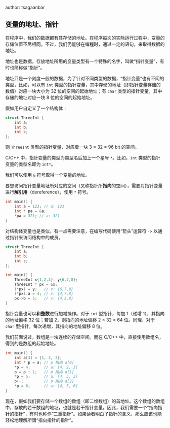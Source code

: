 author: tsagaanbar

## 变量的地址、指针

在程序中，我们的数据都有其存储的地址。在程序每次的实际运行过程中，变量的存储位置不尽相同。不过，我们仍能够在编程时，通过一定的语句，来取得数据的地址。

地址也是数据。存放地址所用的变量类型有一个特殊的名字，叫做“指针变量”，有时也简称做“指针”。

地址只是一个刻度一般的数据，为了针对不同类型的数据，“指针变量”也有不同的类型，比如，可以有 `int` 类型的指针变量，其中存储的地址（即指针变量存储的数值）对应一块大小为 32 位的空间的起始地址；有 `char` 类型的指针变量，其中存储的地址对应一块 8 位的空间的起始地址。

假如用户自定义了一个结构体：

```cpp
struct ThreeInt {
    int a;
    int b;
    int c;
};
```

则 `ThreeInt` 类型的指针变量，对应着一块 3 × 32 = 96 bit 的空间。

C/C++ 中，指针变量的类型为类型名后加上一个星号 `*`。比如，`int` 类型的指针变量的类型名即为 `int*`。

我们可以使用 `&` 符号取得一个变量的地址。

要想访问指针变量地址所对应的空间（又称指针所**指向**的空间），需要对指针变量进行**解引用**（dereference），使用 `*` 符号。

```cpp
int main() {
    int a = 123; // a: 123
    int * pa = &a;
    *pa = 321; // a: 321
}
```

对结构体变量也是类似。有一点需要注意，在编写代码使用“箭头”运算符 `->` 以通过指针来访问结构中的成员。

```cpp
struct ThreeInt {
    int a;
    int b;
    int c;
};

int main() {
    ThreeInt x{1,2,3}, y{6,7,8};
    ThreeInt * px = &x;
    (*px) = y;   // x: {6,7,8}
    (*px).a = 4; // x: {4,7,8}
    px->b = 5;   // x: {4,5,8}
}
```

指针变量也可以**和整数**进行加减操作。对于 `int` 型指针，每加 1（递增 1），其指向的地址偏移 32 位；若加 2，则指向的地址偏移 2 × 32 = 64 位。同理，对于 `char` 型指针，每次递增，其指向的地址偏移 8 位。

我们前面说过，数组是一块连续的存储空间。而在 C/C++ 中，直接使用数组名，得到的是数组的起始地址。

```cpp
int main() {
    int a[3] = {1, 2, 3};
    int * p = a; // p 指向 a[0]
    *p = 4;      // a: [4, 2, 3]
    p = p + 1;   // p 指向 a[1]
    *p = 5;      // a: [4, 5, 3]
    p++;         // p 指向 a[2]
    *p = 6;      // a: [4, 5, 6]
}
```

现在，假如我们要存储一个数组的数组（即二维数组）的首地址。这个数组的数组中，存放的若干数组的地址，也就是若干指针变量。因此，我们需要一个“指向指针的指针”，有时也称作“二重指针”。如果读者明白了指针的含义，那么应该也能轻松地理解所谓“指向指针的指针”。

